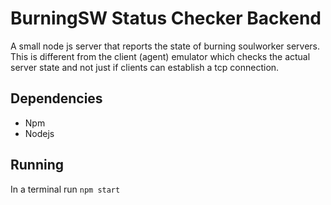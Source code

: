 # BurningSW Status Checker Backend

A small node js server that reports the state of burning soulworker servers.</br>
This is different from the client (agent) emulator which checks the actual server state and not just if clients can establish a tcp connection.

## Dependencies

* Npm
* Nodejs

## Running

In a terminal run `npm start`
